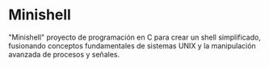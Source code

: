# Minishell
"Minishell" proyecto de programación en C para crear un shell simplificado, fusionando conceptos fundamentales de sistemas UNIX y la manipulación avanzada de procesos y señales.
